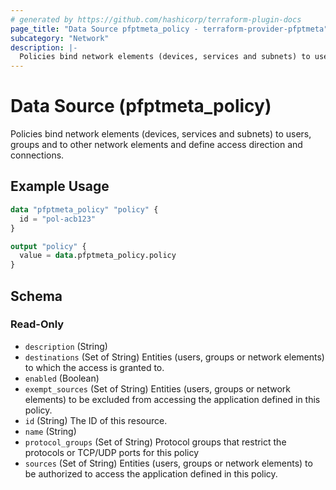 ```yaml
---
# generated by https://github.com/hashicorp/terraform-plugin-docs
page_title: "Data Source pfptmeta_policy - terraform-provider-pfptmeta"
subcategory: "Network"
description: |-
  Policies bind network elements (devices, services and subnets) to users, groups and to other network elements and define access direction and connections.
---
```


# Data Source (pfptmeta_policy)

Policies bind network elements (devices, services and subnets) to users, groups and to other network elements and define access direction and connections.

## Example Usage

```terraform
data "pfptmeta_policy" "policy" {
  id = "pol-acb123"
}

output "policy" {
  value = data.pfptmeta_policy.policy
}
```

<!-- schema generated by tfplugindocs -->
## Schema

### Read-Only

- `description` (String)
- `destinations` (Set of String) Entities (users, groups or network elements) to which the access is granted to.
- `enabled` (Boolean)
- `exempt_sources` (Set of String) Entities (users, groups or network elements) to be excluded from accessing the application defined in this policy.
- `id` (String) The ID of this resource.
- `name` (String)
- `protocol_groups` (Set of String) Protocol groups that restrict the protocols or TCP/UDP ports for this policy
- `sources` (Set of String) Entities (users, groups or network elements) to be authorized to access the application defined in this policy.

